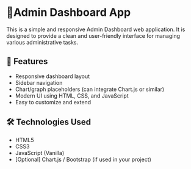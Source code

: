 # 👲Admin Dashboard App

This is a simple and responsive Admin Dashboard web application. It is designed to provide a clean and user-friendly interface for managing various administrative tasks.

## 🚀 Features

- Responsive dashboard layout
- Sidebar navigation
- Chart/graph placeholders (can integrate Chart.js or similar)
- Modern UI using HTML, CSS, and JavaScript
- Easy to customize and extend

## 🛠️ Technologies Used

- HTML5
- CSS3
- JavaScript (Vanilla)
- [Optional] Chart.js / Bootstrap (if used in your project)



